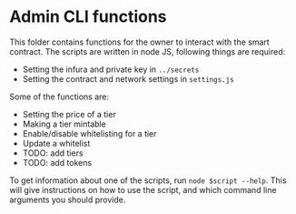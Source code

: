 # Admin CLI functions

This folder contains functions for the owner to interact with the smart contract. The scripts are written in node JS, following things are required:

- Setting the infura and private key in `../secrets`
- Setting the contract and network settings in `settings.js`

Some of the functions are:

- Setting the price of a tier
- Making a tier mintable
- Enable/disable whitelisting for a tier
- Update a whitelist
- TODO: add tiers
- TODO: add tokens

To get information about one of the scripts, run `node $script --help`. This will give instructions on how to use the script, and which command line arguments you should provide.